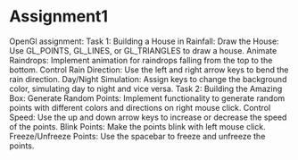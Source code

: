 # Assignment1
 OpenGl assignment: Task 1: Building a House in Rainfall: Draw the House: Use GL_POINTS, GL_LINES, or GL_TRIANGLES to draw a house. Animate Raindrops: Implement animation for raindrops falling from the top to the bottom. Control Rain Direction: Use the left and right arrow keys to bend the rain direction. Day/Night Simulation: Assign keys to change the background color, simulating day to night and vice versa. Task 2: Building the Amazing Box: Generate Random Points: Implement functionality to generate random points with different colors and directions on right mouse click. Control Speed: Use the up and down arrow keys to increase or decrease the speed of the points. Blink Points: Make the points blink with left mouse click. Freeze/Unfreeze Points: Use the spacebar to freeze and unfreeze the points.
